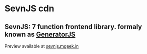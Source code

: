# SevnJS cdn
## SevnJS: 7 function frontend library. formaly known as [GeneratorJS](https://generatorjs.github.io)

Preview available at [sevnjs.mgeek.in](https://sevnjs.mgeek.in)

